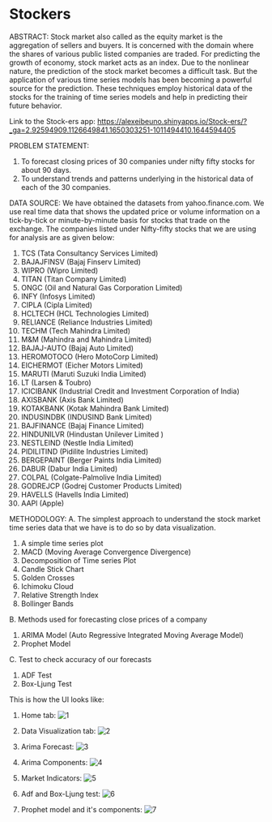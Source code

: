 # Stockers

ABSTRACT:
Stock market also called as the equity market is the aggregation of sellers and buyers. It is concerned with the domain where the shares of various public listed companies are traded. For predicting the growth of economy, stock market acts as an index. Due to the nonlinear nature, the prediction of the stock market becomes a difficult task. But the application of various time series models has been becoming a powerful source for the prediction. These techniques employ historical data of the stocks for the training of time series models and help in predicting their future behavior.

Link to the Stock-ers app: https://alexeibeuno.shinyapps.io/Stock-ers/?_ga=2.92594909.1126649841.1650303251-1011494410.1644594405

PROBLEM STATEMENT:
1.	To forecast closing prices of 30 companies under nifty fifty stocks for about 90 days.
2.	To understand trends and patterns underlying in the historical data of each of the 30 companies.

DATA SOURCE:
We have obtained the datasets from yahoo.finance.com. We use real time data that shows the updated price or volume information on a tick-by-tick or minute-by-minute basis for stocks that trade on the exchange.
The companies listed under Nifty-fifty stocks that we are using for analysis are as given below:
1.	TCS (Tata Consultancy Services Limited)
2.	BAJAJFINSV (Bajaj Finserv Limited)
3.	WIPRO (Wipro Limited)
4.	TITAN (Titan Company Limited)
5.	ONGC (Oil and Natural Gas Corporation Limited)
6.	INFY (Infosys Limited)
7.	CIPLA (Cipla Limited)
8.	HCLTECH (HCL Technologies Limited)
9.	RELIANCE (Reliance Industries Limited)
10.	TECHM (Tech Mahindra Limited)
11.	M&M (Mahindra and Mahindra Limited)
12.	BAJAJ-AUTO (Bajaj Auto Limited)
13.	HEROMOTOCO (Hero MotoCorp Limited)
14.	EICHERMOT (Eicher Motors Limited)
15.	MARUTI (Maruti Suzuki India Limited)
16.	LT (Larsen & Toubro)
17.	ICICIBANK (Industrial Credit and Investment Corporation of India)
18.	AXISBANK (Axis Bank Limited)
19.	KOTAKBANK (Kotak Mahindra Bank Limited)
20.	INDUSINDBK (INDUSIND Bank Limited)
21.	BAJFINANCE (Bajaj Finance Limited)
22.	HINDUNILVR (Hindustan Unilever Limited )
23.	NESTLEIND (Nestle India Limited)
24.	PIDILITIND (Pidilite Industries Limited)
25.	BERGEPAINT (Berger Paints India Limited)
26.	DABUR (Dabur India Limited)
27.	COLPAL (Colgate-Palmolive India Limited)
28.	GODREJCP (Godrej Customer Products Limited)
29.	HAVELLS (Havells India Limited)
30.	AAPl (Apple)


METHODOLOGY:
A. The simplest approach to understand the stock market time series data that we have is to do so by data visualization.
1. A simple time series plot
2. MACD (Moving Average Convergence Divergence)
3. Decomposition of Time series Plot
4. Candle Stick Chart
5. Golden Crosses
6. Ichimoku Cloud
7. Relative Strength Index
8. Bollinger Bands

B. Methods used for forecasting close prices of a company
1.	ARIMA Model (Auto Regressive Integrated Moving Average Model)
2.	Prophet Model

C. Test to check accuracy of our forecasts
1. ADF Test
2. Box-Ljung Test

This is how the UI looks like:
1. Home tab:
![1](https://user-images.githubusercontent.com/67053046/195774161-5f2a69b8-9e7f-4fde-b713-4325c754db2a.PNG)

2. Data Visualization tab:
![2](https://user-images.githubusercontent.com/67053046/195774259-51872fdf-242f-445c-a1d1-e89a593ccec2.PNG)

3. Arima Forecast:
![3](https://user-images.githubusercontent.com/67053046/195774317-79d842b0-ef23-4637-8658-da3a7ff1c795.PNG)

4. Arima Components:
![4](https://user-images.githubusercontent.com/67053046/195774388-9a449b85-ad76-47d9-ab3c-6e97e17d5c05.PNG)

5. Market Indicators:
![5](https://user-images.githubusercontent.com/67053046/195774469-dab65ffb-aa16-48a8-9f5c-cfef05416740.PNG)

6. Adf and Box-Ljung test:
![6](https://user-images.githubusercontent.com/67053046/195774547-4ed05e81-1955-434a-83b4-73953da8e2c2.PNG)

7. Prophet model and it's components:
![7](https://user-images.githubusercontent.com/67053046/195774628-9d9ea747-0d7b-4499-ab48-1b390edd03e6.PNG)




